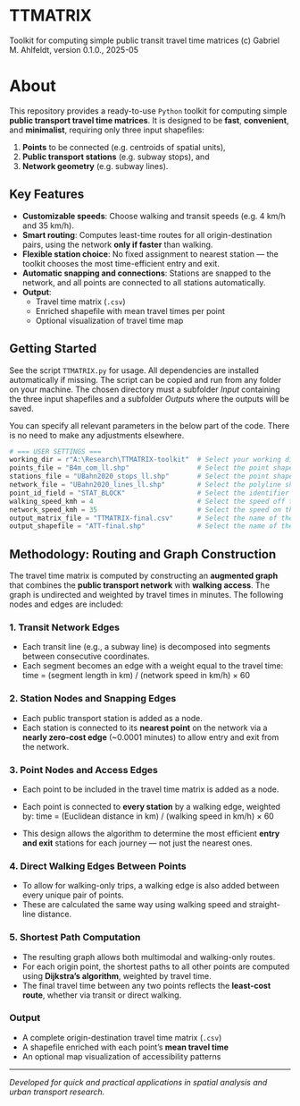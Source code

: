 # TTMATRIX
Toolkit for computing simple public transit travel time matrices
(c) Gabriel M. Ahlfeldt, version 0.1.0., 2025-05

# About

This repository provides a ready-to-use `Python` toolkit for computing simple **public transport travel time matrices**. It is designed to be **fast**, **convenient**, and **minimalist**, requiring only three input shapefiles:

1. **Points** to be connected (e.g. centroids of spatial units),
2. **Public transport stations** (e.g. subway stops), and
3. **Network geometry** (e.g. subway lines).

## Key Features

- **Customizable speeds**: Choose walking and transit speeds (e.g. 4 km/h and 35 km/h).
- **Smart routing**: Computes least-time routes for all origin-destination pairs, using the network **only if faster** than walking.
- **Flexible station choice**: No fixed assignment to nearest station — the toolkit chooses the most time-efficient entry and exit.
- **Automatic snapping and connections**: Stations are snapped to the network, and all points are connected to all stations automatically.
- **Output**: 
  - Travel time matrix (`.csv`)
  - Enriched shapefile with mean travel times per point
  - Optional visualization of travel time map

## Getting Started

See the script `TTMATRIX.py` for usage. All dependencies are installed automatically if missing. The script can be copied and run from any folder on your machine. The chosen directory must a subfolder *Input* containing the three input shapefiles and a subfolder *Outputs* where the outputs will be saved.

You can specify all relevant parameters in the below part of the code. There is no need to make any adjustments elsewhere.

```python
# === USER SETTINGS ===
working_dir = r"A:\Research\TTMATRIX-toolkit"  # Select your working directory here
points_file = "B4m_com_ll.shp"                 # Select the point shapefile containing locations here (origins/destinations)
stations_file = "UBahn2020_stops_ll.shp"       # Select the point shapefile containing stations to enter and exit the network here
network_file = "UBahn2020_lines_ll.shp"        # Select the polyline shapefile containing network here
point_id_field = "STAT_BLOCK"                  # Select the identifier variable in your location shapefile here
walking_speed_kmh = 4                          # Select the speed off the network (e.g. walking) here
network_speed_kmh = 35                         # Select the speed on the network (e.g. subways) here
output_matrix_file = "TTMATRIX-final.csv"      # Select the name of the outcome travel time matrix here
output_shapefile = "ATT-final.shp"             # Select the name of the outcome shapefile with average travel times here
```


## Methodology: Routing and Graph Construction

The travel time matrix is computed by constructing an **augmented graph** that combines the **public transport network** with **walking access**. The graph is undirected and weighted by travel times in minutes. The following nodes and edges are included:

### 1. Transit Network Edges
- Each transit line (e.g., a subway line) is decomposed into segments between consecutive coordinates.
- Each segment becomes an edge with a weight equal to the travel time:
time = (segment length in km) / (network speed in km/h) × 60

### 2. Station Nodes and Snapping Edges
- Each public transport station is added as a node.
- Each station is connected to its **nearest point** on the network via a **nearly zero-cost edge** (~0.0001 minutes) to allow entry and exit from the network.

### 3. Point Nodes and Access Edges
- Each point to be included in the travel time matrix is added as a node.
- Each point is connected to **every station** by a walking edge, weighted by:
time = (Euclidean distance in km) / (walking speed in km/h) × 60


- This design allows the algorithm to determine the most efficient **entry and exit** stations for each journey — not just the nearest ones.

### 4. Direct Walking Edges Between Points
- To allow for walking-only trips, a walking edge is also added between every unique pair of points.
- These are calculated the same way using walking speed and straight-line distance.

### 5. Shortest Path Computation
- The resulting graph allows both multimodal and walking-only routes.
- For each origin point, the shortest paths to all other points are computed using **Dijkstra’s algorithm**, weighted by travel time.
- The final travel time between any two points reflects the **least-cost route**, whether via transit or direct walking.

### Output
- A complete origin-destination travel time matrix (`.csv`)
- A shapefile enriched with each point’s **mean travel time**
- An optional map visualization of accessibility patterns





---

*Developed for quick and practical applications in spatial analysis and urban transport research.*
